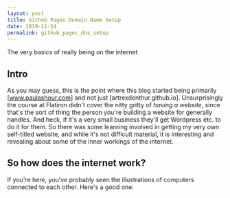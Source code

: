 ```yaml
---
layout: post
title: Github Pages Domain Name Setup
date: 2019-11-24
permalink: github_pages_dns_setup
---
```


The very basics of really being on the internet

## Intro

As you may guess, this is the point where this blog started being primarily [www.paulashour.com] and not just [artrexdenthur.github.io]. Unsurprisingly the course at Flatiron didn't cover the nitty gritty of *having a website*, since that's the sort of thing the person you're building a website for generally handles. And heck, if it's a very small business they'll get Wordpress etc. to do it for them. So there was some learning involved in getting my very own self-titled website, and while it's not difficult material, it is interesting and revealing about some of the inner workings of the internet.

## So how does the internet work?

If you're here, you've probably seen the illustrations of computers connected to each other. Here's a good one: